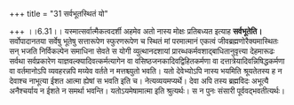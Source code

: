+++
title = "31 सर्वभूतस्थितं यो"

+++
।।6.31।। यस्मात्सर्वात्मैकत्वदर्शी अहमेव अतो नास्य मोक्षः प्रतिबध्यत
इत्याह **सर्वभूतेति।** सर्वोपादानतया सर्वेषु भूतेषु सत्तारूपेण
स्फुरणरूपेण च स्थितं मां परमात्मानं एकत्वं जीवब्रह्मणोरैक्यमास्थितः सन्
भजति निर्विकल्पेन समाधिना सेवते स योगी व्युत्थानदशायां
प्रारब्धकर्मवशाद्बाधितानुवृत्त्या देहमारूढः सर्वथा सर्वप्रकारेण
याज्ञवल्क्यादिवत्कर्मत्यागेन वा वसिष्ठजनकादिवद्विहितकर्मणा वा
दत्तात्रेयादिवन्निषिद्धकर्मणा वा वर्तमानोऽपि व्यवहरन्नपि मय्येव वर्तते न
मत्तश्च्युतो भवति। यतो देवेभ्योऽपि नास्य भयमिति श्रूयतेतस्य ह न देवाश्च
नाभूत्या ईशत आत्मा ह्येषां स भवति इति च। नेत्यव्ययमप्यर्थे। देवा अपि
तस्य ब्रह्मविदः अभूत्यै अनैश्चर्याय न ईशते न समर्था भवन्ति।
यतोऽयमेषामात्मा इति श्रुत्यर्थः। स न पुनः संसारी पूर्ववद्भवतीत्यर्थः।
